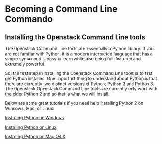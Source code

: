 # Becoming a Command Line Commando

## Installing the Openstack Command Line tools

The Openstack Command Line tools are essentially a Python library.  If you are not familiar with Python, it is a modern interpreted language that has a simple syntax and is easy to learn while also being full-featured and extremely powerful.  

So, the first step in installing the Openstack Command Line tools is to first get Python installed.  One important thing to understand about Python is that there are currently two distinct versions of Python; Python 2 and Python 3.  The Openstack Openstack Command Line tools are currently only work with the older Python 2 and so that is what we will install.

Below are some great tutorials if you need help installing Python 2 on Windows, Mac, or Linux:

[Installing Python on Windows](http://docs.python-guide.org/en/latest/starting/install/win/)

[Installing Python on Linux](http://docs.python-guide.org/en/latest/starting/install/linux/)

[Installing Python on Mac OS X](http://docs.python-guide.org/en/latest/starting/install/osx/)

